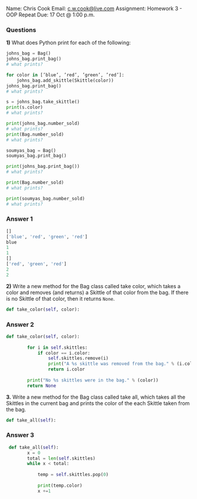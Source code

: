 
Name: Chris Cook
Email: c.w.cook@live.com
Assignment: Homework 3 - OOP Repeat
Due: 17 Oct @ 1:00 p.m.

### Questions

**1)** What does Python print for each of the following:

```python 
johns_bag = Bag()
johns_bag.print_bag()
# what prints?

for color in [’blue’, ’red’, ’green’, ’red’]:
    johns_bag.add_skittle(Skittle(color))
johns_bag.print_bag()
# what prints?

s = johns_bag.take_skittle()
print(s.color)
# what prints?

print(johns_bag.number_sold)
# what prints?
print(Bag.number_sold)
# what prints?

soumyas_bag = Bag()
soumyas_bag.print_bag()

print(johns_bag.print_bag())
# what prints?

print(Bag.number_sold)
# what prints?

print(soumyas_bag.number_sold)
# what prints?
```

### Answer 1

```python
[]
['blue', 'red', 'green', 'red']
blue
1
1
[]
['red', 'green', 'red']
2
2

```

**2)**  Write a new method for the Bag class called take color, which takes a color and
removes (and returns) a Skittle of that color from the bag. If there is no Skittle
of that color, then it returns `None`.

```python
def take_color(self, color):

```


### Answer 2

```python
def take_color(self, color):
   
    	for i in self.skittles:
    		if color == i.color:
    			self.skittles.remove(i)
    			print("A %s skittle was removed from the bag." % (i.color))
    			return i.color
    		
    	print("No %s skittles were in the bag." % (color))
    	return None

```

**3.** Write a new method for the Bag class called take all, which takes all the Skittles
in the current bag and prints the color of the each Skittle taken from the bag.

```python
def take_all(self):

```

### Answer 3

```python
 def take_all(self):
    	x = 0
    	total = len(self.skittles)
    	while x < total:
   	
    		temp = self.skittles.pop(0)
    		
    		print(temp.color)
    		x +=1
    		

```
